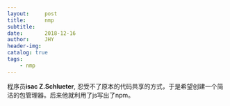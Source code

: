 ```yaml
---
layout:     post
title:      nmp
subtitle:   
date:       2018-12-16
author:     JHY
header-img: 
catalog: true
tags:
    - nmp
---  
```

程序员**isac Z.Schlueter**, 忍受不了原本的代码共享的方式，于是希望创建一个简洁的包管理器。后来他就利用了js写出了npm。
